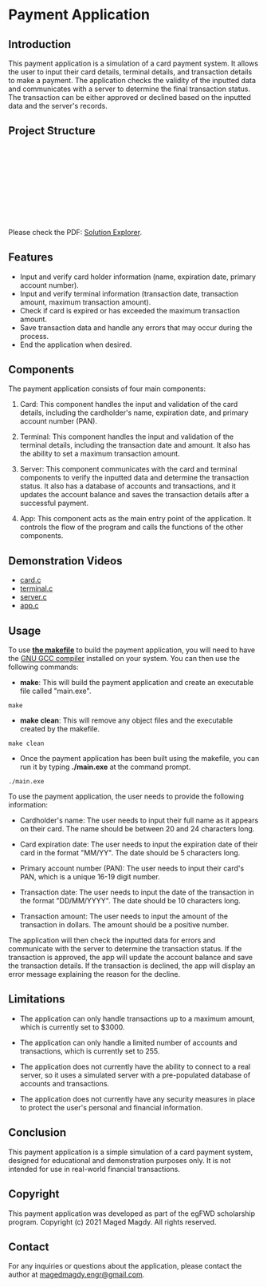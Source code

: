 # Payment Application
## Introduction
This payment application is a simulation of a card payment system. It allows the user to input their card details, terminal details, and transaction details to make a payment. The application checks the validity of the inputted data and communicates with a server to determine the final transaction status. The transaction can be either approved or declined based on the inputted data and the server's records.

## Project Structure               
<object data="Solution Explorer.pdf" type="application/pdf" width="700px" height="700px">
    <embed src="Solution Explorer.pdf">
        <p>Please check the PDF: <a href="Solution Explorer.pdf">Solution Explorer</a>.</p>
    </embed>
</object>

## Features
- Input and verify card holder information (name, expiration date, primary account number).
- Input and verify terminal information (transaction date, transaction amount, maximum transaction amount).
- Check if card is expired or has exceeded the maximum transaction amount.
- Save transaction data and handle any errors that may occur during the process.
- End the application when desired.

## Components
The payment application consists of four main components:

1. Card: This component handles the input and validation of the card details, including the cardholder's name, expiration date, and primary account number (PAN).

2. Terminal: This component handles the input and validation of the terminal details, including the transaction date and amount. It also has the ability to set a maximum transaction amount.

3. Server: This component communicates with the card and terminal components to verify the inputted data and determine the transaction status. It also has a database of accounts and transactions, and it updates the account balance and saves the transaction details after a successful payment.

4. App: This component acts as the main entry point of the application. It controls the flow of the program and calls the functions of the other components.

## Demonstration Videos
- [card.c](https://drive.google.com/file/d/1DzpeB7fRVA9ni02tApA8KUu2frGgTCmN/view?usp=share_link)
- [terminal.c](https://drive.google.com/file/d/1s6CSPVfvCqQbNXg1ZmhrpcA-C35_tzIw/view?usp=share_link)
- [server.c](https://drive.google.com/file/d/1eSRU0snKd9s-Bf7WocSZNrigk6DIWOfo/view?usp=share_link)
- [app.c](https://drive.google.com/file/d/1wmKTeoiQDzB2SzlSPxBvgyWuoR_9Ocl8/view?usp=share_link)

## Usage

To use [**the makefile**](https://github.com/magedmak/egFWD-Payment-Application/tree/main/Payment%20Application#makefile) to build the payment application, you will need to have the [GNU GCC compiler](https://gnuwin32.sourceforge.net/packages/make.htm) installed on your system. You can then use the following commands:

- **make**: This will build the payment application and create an executable file called "main.exe".
~~~
make
~~~
- **make clean**: This will remove any object files and the executable created by the makefile.
~~~
make clean
~~~
- Once the payment application has been built using the makefile, you can run it by typing **./main.exe** at the command prompt.
~~~
./main.exe
~~~
To use the payment application, the user needs to provide the following information:

- Cardholder's name: The user needs to input their full name as it appears on their card. The name should be between 20 and 24 characters long.

- Card expiration date: The user needs to input the expiration date of their card in the format "MM/YY". The date should be 5 characters long.

- Primary account number (PAN): The user needs to input their card's PAN, which is a unique 16-19 digit number.

- Transaction date: The user needs to input the date of the transaction in the format "DD/MM/YYYY". The date should be 10 characters long.

- Transaction amount: The user needs to input the amount of the transaction in dollars. The amount should be a positive number.

The application will then check the inputted data for errors and communicate with the server to determine the transaction status. If the transaction is approved, the app will update the account balance and save the transaction details. If the transaction is declined, the app will display an error message explaining the reason for the decline.

## Limitations
- The application can only handle transactions up to a maximum amount, which is currently set to $3000.

- The application can only handle a limited number of accounts and transactions, which is currently set to 255.

- The application does not currently have the ability to connect to a real server, so it uses a simulated server with a pre-populated database of accounts and transactions.

- The application does not currently have any security measures in place to protect the user's personal and financial information.

## Conclusion
This payment application is a simple simulation of a card payment system, designed for educational and demonstration purposes only. It is not intended for use in real-world financial transactions.

## Copyright
This payment application was developed as part of the egFWD scholarship program. Copyright (c) 2021 Maged Magdy. All rights reserved.

## Contact
For any inquiries or questions about the application, please contact the author at magedmagdy.engr@gmail.com.
